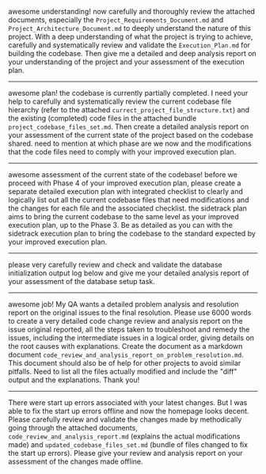 awesome understanding! now carefully and thoroughly review the attached  documents, especially the `Project_Requirements_Document.md` and `Project_Architecture_Document.md` to deeply understand the nature of this project. With a deep understanding of what the project is trying to achieve, carefully and systematically review and validate the `Execution_Plan.md` for building the codebase. Then give me a detailed and deep analysis report on your understanding of the project and your assessment of the execution plan.

---
awesome plan! the codebase is currently partially completed. I need your help to carefully and systematically review the current codebase file hierarchy (refer to the attached `currect_project_file_structure.txt`) and the existing (completed) code files in the attached bundle `project_codebase_files_set.md`. Then create a detailed analysis report on your assessment of the current state of the project based on the codebase shared. need to mention at which phase are we now and the modifications  that the code files need to comply with your improved execution plan.

---
awesome assessment of the current state of the codebase! before we proceed with Phase 4 of your improved execution plan, please create a separate detailed execution plan with integrated checklist to clearly and logically list out all the current codebase files that need modifications and the changes for each file and the associated checklist. the sidetrack plan aims to bring the current codebase to the same level as your improved execution plan, up to the Phase 3. Be as detailed as you can with the sidetrack execution plan to bring the codebase to the standard expected by your improved execution plan.

---
please very carefully review and check and validate the database initialization output log below and give me your detailed analysis report of your assessment of the database setup task.

---
awesome job! My QA wants a detailed problem analysis and resolution report on the original issues to the final resolution. Please use 6000 words to create a very detailed code change review and analysis report on the issue original reported, all the steps taken to troubleshoot and remedy the issues, including the intermediate issues in a logical order, giving details on the root causes with explanations. Create the document as a markdown document `code_review_and_analysis_report_on_problem_resolution.md`. This document should also be of help for other projects to avoid similar pitfalls. Need to list all the files actually modified and include the "diff" output and the explanations. Thank you!

---
There were start up errors associated with your latest changes. But I was able to fix the start up errors offline and now the homepage looks decent. Please carefully review and validate the changes made by methodically going through the attached documents, `code_review_and_analysis_report.md` (explains the actual modifications made) and `updated_codebase_files_set.md` (bundle of files changed to fix the start up errors). Please give your review and analysis report on your assessment of the changes made offline.

